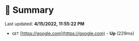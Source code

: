 # 📖 Summary
Last updated: **4/15/2022, 11:55:22 PM**

- `GET` [https://google.com](https://google.com) - **Up** (229ms)
